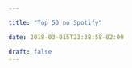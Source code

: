 ```yaml
---

title: "Top 50 no Spotify"

date: 2018-03-015T23:38:58-02:00

draft: false
---
```


<div id="greyscale">
</div>
<link rel="stylesheet" href="../style.css">
<script src="https://d3js.org/d3.v4.min.js"></script>
<script src="https://cdnjs.cloudflare.com/ajax/libs/d3-legend/2.24.0/d3-legend.js"></script>
<script>
const svg = d3.select('svg'),
    width = 600,
    height = 600;
    svg.attr('viewBox', '0 0 '+width+' '+height)
    .attr('width', '100%');

const tooltipDiv = d3.select("body")
    .append("div")
    .attr("class", "tooltip")
    .style("opacity", 0);


const color = d3.scaleOrdinal(d3.schemeCategory20);

const simulation = d3.forceSimulation()
    .force('link', d3.forceLink().id(d => d.id))
    .force('collide', d3.forceCollide(60))
    .force('center', d3.forceCenter((width / 2), height / 2))
    .force('genreX', d3.forceX(genreX).strength(0.02))
    .force('genreY', d3.forceY(genreY));

svg.append('g')
    .attr('class', 'category-legend')
    .attr('transform', 'translate(20,20)');

const legend = d3.legendColor()
    .shape('circle')
    .shapeRadius('5')
    .orient('vertical')
    .classPrefix('legend');


d3.json('mytop50.json', function (error, graph) {

    var nodes = (graph.items).map((e) => ({"id": e.id, "name": e.name, "genres": e.genres, "img": e.images[2].url, "url": e.external_urls.spotify}))
    var edges = []

    for(var i = 0; i < nodes.length; i++){
      for(var j = i+1; j < nodes.length; j++){
        var common  = nodes[i].genres.filter(function(n) {
    return nodes[j].genres.indexOf(n) !== -1;});

        if(common.length > 0){
          edges.push({"source": nodes[i].id, "target": nodes[j].id, "type": common.includes("indie rock")? "indie rock": common.includes("indie rock")? "indie rock": common[0]})
        }
      }
    }

    graph = {"nodes": nodes, "edges": edges}


    if (error) throw error;

    const types = d3.set(graph.edges.map(e => e.type)).values();
    color.domain(types);

    legend
        .scale(color)
        .on('cellover', c => {
            d3.selectAll('.links line')
                .transition().duration(200)
                .attr('opacity', d => d.type === c ? 1 : 0);

            d3.selectAll('.node image')
                .filter(n => {
                   return graph.edges
                       .filter(e => e.type === c)
                       .find(e => e.source.id === n.id || e.target.id === n.id) !== undefined;
                })
                .attr('x', n => -33)
                .attr('y', n => -33)
                .attr('width', 66)
                .attr('height', 66);
        })
        .on('cellout', () => {
            d3.selectAll('.links line')
                .transition().duration(200)
                .attr('opacity', 1);

            d3.selectAll('.node image')
                .attr('x', n => -25)
                .attr('y', n => -25)
                .attr('width', 50)
                .attr('height', 50);
        });

    svg.select('.category-legend')
        .call(legend);

    const link = svg.append('g')
        .attr('class', 'links')
        .selectAll('line')
        .data(graph.edges)
        .enter()
        .append('line')
        .style('stroke', e => color(e.type))
        .attr('stroke-width', 1)
        .on('mouseover', d => {
            d3.selectAll('.legendlabel')
                .filter(l => l === d.type)
                .classed('legend-hover', true);
        })
        .on('mouseout', () => {
            d3.selectAll('.legendlabel')
                .classed('legend-hover', false);
        });

    const nodeGroup = svg.append('g')
        .attr('class', 'nodes')
        .selectAll('.node')
        .data(graph.nodes)
        .enter()
        .append('g')
        .attr('class', 'node')
        .call(d3.drag()
            .on('start', dragstarted)
            .on('drag', dragged)
            .on('end', dragended));

    nodeGroup
        .append('image')
        .attr('xlink:href', d => d.img)
        .attr('x', -25)
        .attr('y', -25)
        .attr('width', 50)
        .attr('height', 50)
        .on('mouseover', (d, i, nodes) => {
            svg.selectAll('.links line')
                .transition()
                .duration(200)
                .attr('opacity', e => d.id === e.source.id || d.id === e.target.id ? 1 : 0);

            tooltipDiv.transition()
                .duration(200)
                .style('opacity', 0.7);
            tooltipDiv.html(`${d.name} - ${d.genres}`)
                .style("left", d3.event.pageX + "px")
                .style("top", d3.event.pageY + "px");

            d3.selectAll(nodes)
                .classed('greyed', n => n.id !== d.id && !isAdjacent(d, n))
                .transition().duration(200)
                .attr('x', n => isAdjacent(d, n) ? -33 : -25)
                .attr('y', n => isAdjacent(d, n) ? -33 : -25)
                .attr('width', n => isAdjacent(d, n) ? 66 : 50)
                .attr('height', n => isAdjacent(d, n) ? 66 : 50);

            d3.select(nodes[i])
                .transition()
                .duration(200)
                .attr('x', -40)
                .attr('y', -40)
                .attr('width', 80)
                .attr('height', 80);

            d3.selectAll('.legendlabel')
                .filter(l => {
                    return graph.edges
                        .filter(e => e.source.id === d.id || e.target.id === d.id)
                        .map(e => e.type)
                        .includes(l);
                })
                .classed('legend-hover', true);

        })
        .on('mouseout', (d, i, nodes) => {
            svg.selectAll('.links line')
                .transition()
                .duration(200)
                .attr('opacity', 1)
                .attr('stroke-width', 1)
                .style('stroke', e => color(e.type));

            tooltipDiv.transition()
                .duration(200)
                .style('opacity', 0);

            d3.selectAll(nodes)
                .classed('greyed', false)
                .transition()
                .duration(200)
                .attr('x', -25)
                .attr('y', -25)
                .attr('width', 50)
                .attr('height', 50);

            d3.selectAll('.legendlabel')
                .classed('legend-hover', false);
            const node = d3.selectAll('.node')
                .filter(n => d.id === n.id);

            node.select('rect')
                .remove();

            node.select('text')
                .remove();
        })
        .on('click', d => window.open(d.url));

				//add zoom capabilities
				var zoom_handler = d3.zoom()
				    .on("zoom", zoom_actions);

				zoom_handler(svg);

				//specify what to do when zoom event listener is triggered
				function zoom_actions(){
				d3.selectAll("g").attr("transform", d3.event.transform);
				}

    simulation
        .nodes(graph.nodes)
        .on('tick', ticked);

    simulation.force('link')
        .links(graph.edges);

    function ticked() {
        link
            .attr('x1', d => d.source.x)
            .attr('y1', d => d.source.y)
            .attr('x2', d =>  d.target.x)
            .attr('y2', d => d.target.y);

        nodeGroup.attr('transform', d => `translate(${d.x}, ${d.y})`);
    }

    function isAdjacent(source, node) {
        return graph.edges
            .filter(e => e.source.id === source.id || e.target.id === source.id)
            .find(e => e.target.id === node.id || e.source.id === node.id) !== undefined;
    }
});

function dragstarted(d) {
    if (!d3.event.active) simulation.alphaTarget(0.3).restart();
    d.fx = d.x;
    d.fy = d.y;
}

function dragged(d) {
    d.fx = d3.event.x;
    d.fy = d3.event.y;
}

function genreX(n) {
    const genres = n.genres.join('-');
    if (genres.includes('hip hop') || genres.includes('rap')) {
        return width / 4 * 3;
    } else if (genres.includes('house')) {
        return width / 4;
    } else {
        return width;
    }
}

function genreY(n) {
    const genres = n.genres.join('-');
    if (genres.length === 0 && !genres.includes('hip hop') && !genres.includes('rap') && genres.includes('house')) {
        return height / 4;
    } else {
        return height / 2;
    }
}

function dragended(d) {
    if (!d3.event.active) simulation.alphaTarget(0);
    d.fx = null;
    d.fy = null;
}

</script>
